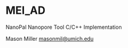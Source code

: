 MEI_AD
===========================
NanoPal Nanopore Tool C/C++ Implementation

Mason Miller <masonmil@umich.edu>
